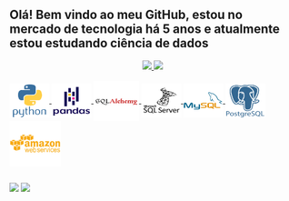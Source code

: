 ## Olá! Bem vindo ao meu GitHub, estou no mercado de tecnologia há 5 anos e atualmente estou estudando ciência de dados
<div align="center">
  <a href="https://github.com/PedroAquin0">
  <img height="180em" src="https://github-readme-stats.vercel.app/api?username=PedroAquin0&show_icons=true&theme=dracula&include_all_commits=true&count_private=true"/>
  <img height="180em" src="https://github-readme-stats.vercel.app/api/top-langs/?username=PedroAquin0&layout=compact&langs_count=7&theme=dracula"/>
</div>
<div style="display: inline_block"><br>
  <img align="center" alt="Pedro-Python" height="60" width="70" src="https://raw.githubusercontent.com/devicons/devicon/master/icons/python/python-original-wordmark.svg">
  <img align="center" alt="Pedro-Pandas" height="60" width="70" src="https://raw.githubusercontent.com/devicons/devicon/master/icons/pandas/pandas-original-wordmark.svg">
  <img align="center" alt="Pedro-Alchemy" height="70" width="80" src="https://raw.githubusercontent.com/devicons/devicon/master/icons/sqlalchemy/sqlalchemy-original-wordmark.svg">
  <img align="center" alt="Pedro-SQL" height="60" width="70" src="https://raw.githubusercontent.com/devicons/devicon/master/icons/microsoftsqlserver/microsoftsqlserver-plain-wordmark.svg">
  <img align="center" alt="Pedro-MySQL" height="60" width="70" src="https://raw.githubusercontent.com/devicons/devicon/master/icons/mysql/mysql-original-wordmark.svg">
  <img align="center" alt="Pedro-PostGree" height="60" width="70" src="https://raw.githubusercontent.com/devicons/devicon/master/icons/postgresql/postgresql-plain-wordmark.svg">
  <img align="center" alt="Pedro-AWS" height="80" width="90" src="https://raw.githubusercontent.com/devicons/devicon/master/icons/amazonwebservices/amazonwebservices-plain-wordmark.svg">
</div>
 
  
  ##
 
<div> 
  <a href = "mailto:pedroaquinodev@gmail.com"><img src="https://img.shields.io/badge/-Gmail-%23333?style=for-the-badge&logo=gmail&logoColor=white" target="_blank"></a>
  <a href="https://www.linkedin.com/in/pedroaquinoit/" target="_blank"><img src="https://img.shields.io/badge/-LinkedIn-%230077B5?style=for-the-badge&logo=linkedin&logoColor=white" target="_blank"></a>  
</div>
